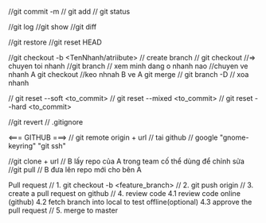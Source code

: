 //git commit -m 
// git add
// git status

//git log
//git show
//git diff

//git restore
//git reset HEAD 

//git checkout -b <TenNhanh/atriibute> // create branch
// git checkout <branchName> //=> chuyen toi nhanh
//git branch // xem minh dang o nhanh nao
//chuyen ve nhanh A   git checkout <branchName>
//keo nhnah B ve A   git merge <branchName>
// git branch -D <Ten Nhanh> // xoa nhanh

// git reset --soft <to_commit>
// git reset --mixed <to_commit>
// git reset --hard <to_commit>

//git revert
// .gitignore

<=== GITHUB ===>
// git remote origin + url // tai github 
// google "gnome-keyring" "git ssh"

//git clone + url // B lấy repo của A trong team cố thể dùng để chỉnh sửa
//git pull // B đưa lên repo mới cho bên A

Pull request
// 1. git checkout -b <feature_branch>
// 2. git push origin <branch>
// 3. create a pull request on github
// 4. review code
    4.1 review code online (github)
    4.2 fetch branch into local to test offline(optional)
    4.3 approve the pull request
// 5. merge to master